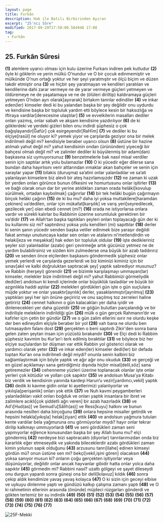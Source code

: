 ```yaml
---
layout: page
title: Furkân
description: Hak ile Batılı Birbirinden Ayıran
excerpt: "25'nci Sûre"
modified: 2017-09-29T17:50:00.564948 17:00
tag: 
 - Furkân
---
```


## 25. Furkân Sûresi

**(1)** alemlere uyarıcı olması için kulu üzerine Furkanı indiren pek kutludur
**(2)** öyle ki göklerin ve yerin mülkü O’nundur ve O bir çocuk edinmemiştir ve mülkünde O’nun ortağı yoktur ve her şeyi yaratmıştır ve ölçü biçim ve düzen takdir etmiştir ona 
**(3)** ve hiçbir şey yaratmayan ve kendileri yaratılan ve kendilerine dahi zarar vermeye ne de yarar vermeye güçleri yetmeyen ve öldüremeye ne de yaşatamaya ve ne de (ölüleri diriltip) kaldıramaya güçleri yetmeyen O’ndan ayrı olarak[ayırarak] birtakım tanrılar edindiler 
**(4)** ve inkar eden(ler) kimseler dedi ki bu yalandan başka bir şey değildir onu uydurdu ve kendisine başka bir topluluk yardım etti böylece kesin bir haksızlığa ve iftiraya vardılar[derecesine ulaştılar]
**(5)** ve evvelkilerin masalları dediler onları yazmış, onlar sabah ve akşam kendisine yazdırılıyor
**(6)** de ki göklerdeki ve yerdeki gizleri bilen onu indirdi şüphesiz o çok bağışlayandır[Ğafūr] çok esirgeyendir[RaHīm]
**(7)** ve dediler ki bu elçiye[rasūl] ne oluyor ki? yemek yiyor ve çarşılarda geziyor ona bir melek indirilmeli değil mi? kendisiyle beraber uyarıcı olsun
**(8)** üstüne bir hazine atılmalı yahut değil mi? yahut kendisinin ondan (ürününden) yiyeceği bir bahçesi olmalı değil mi? ve zalimler dediler ki büyülenmiş bir adam(dan) başkasına siz uymuyorsunuz
**(9)** benzetmelerle bak nasıl misal verdiler senin için saptılar artık yolu bulamazlar
**(10)** O ki yücedir eğer dilerse sana bundan daha hayırlısını verir altlarından ırmaklar akan bahçeler ve senin için saraylar yapar 
**(11)** bilakis (duruşma) sa’atini onlar yalanladılar ve sa’ati yalanlayan kimselere biz alevli bir ateş hazırlamışızdır 
**(12)** ne zaman ki uzak bir yerden onları görünce bunun öfkesini ve homurtusunu onlar işitirler 
**(13)** ve bağlı olarak onun dar bir yerine atıldıkları zaman orada helâki[kovulup sürülmek, ortadan kaybolmak] çağırırlar
**(14)** bir tek helâki bugün çağırmayın birçok helâki çağırın
**(15)** de ki bu mu? daha iyi yoksa muttakilere[haramdan çekinen] va’dedilen, onlar için mükafat[karşılık] ve varış yeri[seyredilecek, gezilecek yer] olan ebedi cennet (mi?)
**(16)** orada ne istiyorlarsa onlara vardır ve sürekli kalırlar bu  Rabbinin üzerine sorumluluk gerektiren bir va’didir
**(17)** ve Allah’tan başka taptıkları şeyleri onları toplayacağı gün der ki bu kullarımı siz mi? saptırdınız yoksa yolu kendileri (mi) sapıttılar
**(18)** derler ki senin şanın yücedir senden başka veliler edinmek bize yaraşır değildi fakat anmayı unutuncaya kadar sen onları ve atalarını ni’metlendirdin ve helaki[eza ve meşakkat] hak eden bir topluluk oldular 
**(19)** işte dedikleriniz şeyler sizi yalanladılar (azabı) geri çevirmeğe artık gücünüz yetmez ne de yardım bulabilirsiniz ve sizden kim zulmederse ona büyük bir azab taddırırız 
**(20)** ve senden önce elçilerden başkasını göndermedik şüphesiz onlar yemek yerlerdi ve çarşılarda gezerlerdi ve biz kiminizi kiminiz için bir sınav[akıl ve kalbi doğruluktan saptıracak şey] yaptık sabrediyor musunuz? ve Rabbin (herşeyi) görendir
**(21)** ve bizimle karşılaşmayı ummayan(lar) kimseler, melekler bize indirilmeli değil mi? yahut Rabbimizi görmeliydik dedi(ler) andolsun ki kendi içlerinde onlar büyüklük tasladılar ve büyük bir azgınlıkla haddi aştılar 
**(22)** melekleri gördükleri gün işte o gün suçlulara müjde yoktur ve onlar yasaktır[ayrılık] derler, yasaklanmıştır[ayrılmış] 
**(23)** yaptıkları şeyi her işin önüne geçiririz ve onu saçılmış toz zerreleri haline getiririz 
**(24)** cennet halkının o gün kalacakları yer daha iyidir ve dinlenecekleri yer daha güzeldir 
**(25)** ve göğün bulutları parçalandığı ve bir indirilişle meleklerin indirildiği gün 
**(26)** mülk o gün gerçek Rahmanın’dır ve kafirler için çetin bir gündür
**(27)** ve o gün zalim ellerini ısırır ne olurdu keşke der ben edineydim elçiyle beraber bir yol
**(28)** vah bana ne olurdu ben tutmasaydım falanı dost
**(29)** gerçekten o beni saptırdı Zikir'den sonra bana gelen zaten şeytan insan için yüzüstü bırakandır
**(30)** ve Elçi dedi ki Rabbim şüphesiz kavmim bu Kur’an’ı terk edilmiş bıraktılar 
**(31)** ve böylece biz her elçiye suçlulardan bir düşman var ettik Rabbin yol gösterici olarak ve yardımcı olarak yeter
**(32)** ve inkar eden(ler) kimseler dedi(ler) bir defada toptan Kur’an ona indirilmeli değil miydi? onunla senin kalbini biz sağlamlaştırmak için böyle yaptık ve ağır ağır onu okuduk 
**(33)** ve gerçeği ve en güzel açıklamayı sana getirdiğimiz dışında hiçbir misal[delil,söz] sana getiremezler 
**(34)** cehenneme yüzleri üzerine toplanacak olanlar işte onlar yerleri çok kötüdür ve yolları çok sapıktır 
**(35)** ve andolsun Musa’ya Kitabı biz verdik ve kendisinin yanında kardeşi Harun’u vezir[yardımcı,vekil] yaptık 
**(36)** dedik ki kavme gidin onlar ki ayetlerimizi yalanlıyorlar ve yıkılışla[perişanlık] onları yok ettik
**(37)** ve Nuh kavmi peygamberleri yalanladıkları vakit onları boğduk ve onları yaptık insanlara bir ibret ve zalimlere acıklı[çok şiddetli ağrı veren] bir azab hazırladık
**(38)** ve Ad’ı[Hud(as)] ve Semud’u[Sâlih(as)] ve Ress[kuyu] halkını ve bunun arasında nesilleri daha birçoğunu
**(39)** onlara hepsine misaller getirdik ve hepsini helakla[yıkışla] helak[ziyan] ettik
**(40)** ve andolsun yağmura tutulan kente vardılar bela yağmuruna onu görmüyorlar mıydı? hayır onlar tekrar dirilip kalkmayı ummuyorlardı 
**(41)** ve seni gördükleri zaman seni yapmıyorlar eğlence konusundan başka bir şey Allah bunu mu? elçi göndermiş 
**(42)** nerdeyse bizi saptıracaktı (diyorlar) tanrılarımızdan onda biz kararlılık eğer etmeseydik ve yakında bileceklerdir azabı gördükleri zaman kimin yolunun sapık olduğunu
**(43)** arzusunu tanrı[ilahe] edinen kimseyi gördün mü? onun üstüne sen mi? bekçi[vekil,işini gören] olacaksın 
**(44)** yoksa sanıyor musun ki? onların çoğu gerçekten işitiyorlar veya düşünüyorlar, değildir onlar ancak hayvanlar gibidir hatta onlar yolca daha sapıktır 
**(45)** görmedin mi? Rabbini nasıl? uzattı gölgeyi ve şayet dileseydi onu durgun yapardı sonra güneşi ona bir delil[kılavuz] kıldık 
**(46)** sonra çekip aldık kendimize yavaş yavaş kolayca
**(47)** O ki sizin için geceyi elbise ve uykuyu dinlenme yaptı ve gündüzü kalkıp çalışma zamanı yaptı
**(48)** ve O ki rahmetinin ellerinin arasında (önünde) müjdeci rüzgarları gönderdi ve gökten tertemiz bir su indirdik
**(49)**
**(50)**
**(51)**
**(52)**
**(53)**
**(54)**
**(55)**
**(56)**
**(57)**
**(58)**
**(59)**
**(60)**
**(61)**
**(62)**
**(63)**
**(64)**
**(65)**
**(66)**
**(67)**
**(68)**
**(69)**
**(70)**
**(71)**
**(72)**
**(73)**
**(74)**
**(75)**
**(76)**
**(77)**

![25F-Mekki]({{site.url}}/images/ayrac-muhur.png)
